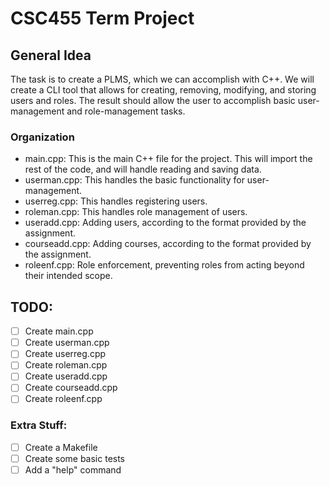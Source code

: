 # CSC455 Term Project

## General Idea
The task is to create a PLMS, which we can accomplish with C++. We will create a CLI tool that allows for creating, removing, modifying, and storing users and roles. The result should allow the user to accomplish basic user-management and role-management tasks.

### Organization
- main.cpp: This is the main C++ file for the project. This will import the rest of the code, and will handle reading and saving data.
- userman.cpp: This handles the basic functionality for user-management.
- userreg.cpp: This handles registering users.
- roleman.cpp: This handles role management of users.
- useradd.cpp: Adding users, according to the format provided by the assignment.
- courseadd.cpp: Adding courses, according to the format provided by the assignment.
- roleenf.cpp: Role enforcement, preventing roles from acting beyond their intended scope.


## TODO:
- [ ] Create main.cpp
- [ ] Create userman.cpp
- [ ] Create userreg.cpp
- [ ] Create roleman.cpp
- [ ] Create useradd.cpp
- [ ] Create courseadd.cpp
- [ ] Create roleenf.cpp

### Extra Stuff:
- [ ] Create a Makefile
- [ ] Create some basic tests
- [ ] Add a "help" command